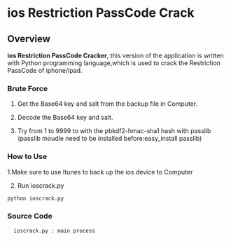 # ios Restriction PassCode Crack


## Overview 

**ios Restriction PassCode Cracker**, this version of the application is written with Python programming language,which is used to crack the Restriction PassCode of iphone/ipad.

### Brute Force

1. Get the Base64 key and salt from the backup file in Computer.

2. Decode the Base64 key and salt.

3. Try from 1 to 9999 to with the pbkdf2-hmac-sha1 hash with passlib
(passlib moudle need to be installed before:easy_install passlib)


### How to Use
1.Make sure to use Itunes to back up the ios device to Computer

2. Run ioscrack.py
```python 
python ioscrack.py
```

### Source Code
```python
  ioscrack.py : main process
```
